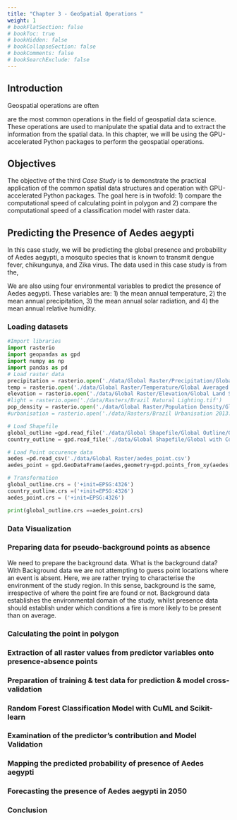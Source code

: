 ```yaml
---
title: "Chapter 3 - GeoSpatial Operations "
weight: 1
# bookFlatSection: false
# bookToc: true
# bookHidden: false
# bookCollapseSection: false
# bookComments: false
# bookSearchExclude: false
---
```



## Introduction 

Geospatial operations are often 

are the most common operations in the field of geospatial data science. These operations are used to manipulate the spatial data and to extract the information from the spatial data. In this chapter, we will be using the GPU-accelerated Python packages to perform the geospatial operations. 

## Objectives 

The objective of the third *Case Study* is to demonstrate the practical application of the common spatial data structures and operation with GPU-accelerated Python packages. The goal here is in twofold: 1) compare the computational speed of calculating point in polygon and 2) compare the computational speed of a classification model with raster data. 

## Predicting the Presence of Aedes aegypti 

In this case study, we will be predicting the global presence and probability of Aedes aegypti, a mosquito species that is known to transmit dengue fever, chikungunya, and Zika virus. The data used in this case study is from the, 

We are also using four environmental variables to predict the presence of Aedes aegypti. These variables are:  1) the mean annual temperature, 2) the mean annual precipitation, 3) the mean annual solar radiation, and 4) the mean annual relative humidity. 

### Loading datasets 


```python
#Import libraries
import rasterio
import geopandas as gpd 
import numpy as np 
import pandas as pd 
# Load raster data 
precipitation = rasterio.open('./data/Global Raster/Precipitation/Global Averaged Precipitation 2000-14.tif')
temp = rasterio.open('./data/Global Raster/Temperature/Global Averaged Temperature 2000-14.tif')
elevation = rasterio.open('./data/Global Raster/Elevation/Global Land Surface Elevation.tif')
#light = rasterio.open('./data/Rasters/Brazil Natural Lighting.tif')
pop_density = rasterio.open('./data/Global Raster/Population Density/Global Population Density AveragedEst.tif')
#urbanisation = rasterio.open('./data/Rasters/Brazil Urbanisation 2013.tif')  

# Load Shapefile 
global_outline =gpd.read_file('./data/Global Shapefile/Global Outline/Global_All_0.shp',crs='EPSG:4326')
country_outline = gpd.read_file('./data/Global Shapefile/Global with Country Outline/Global_Countries_1.shp',crs='EPSG:4326') 

# Load Point occurence data 
aedes =pd.read_csv('./data/Global Raster/aedes_point.csv')
aedes_point = gpd.GeoDataFrame(aedes,geometry=gpd.points_from_xy(aedes['longitude'],aedes['latitude']),crs='EPSG:4326')

# Transformation 
global_outline.crs = ('+init=EPSG:4326')
country_outline.crs =('+init=EPSG:4326')  
aedes_point.crs = ('+init=EPSG:4326')

print(global_outline.crs ==aedes_point.crs)
```



### Data Visualization 

### Preparing data for pseudo-background points as absence 
We need to prepare the background data. What is the background data? With Background data we are not attempting to guess point locations where an event is absent. Here, we are rather trying to characterise the environment of the study region. In this sense, background is the same, irrespective of where the point fire are found or not. Background data establishes the environmental domain of the study, whilst presence data should establish under which conditions a fire is more likely to be present than on average.


### Calculating the point in polygon 

### Extraction of all raster values from predictor variables onto presence-absence points 


### Preparation of training & test data for prediction & model cross-validation


### Random Forest Classification Model with CuML and Scikit-learn

### Examination of the predictor’s contribution and Model Validation


### Mapping the predicted probability of presence of Aedes aegypti 

### Forecasting the presence of Aedes aegypti in 2050 

### Conclusion 
